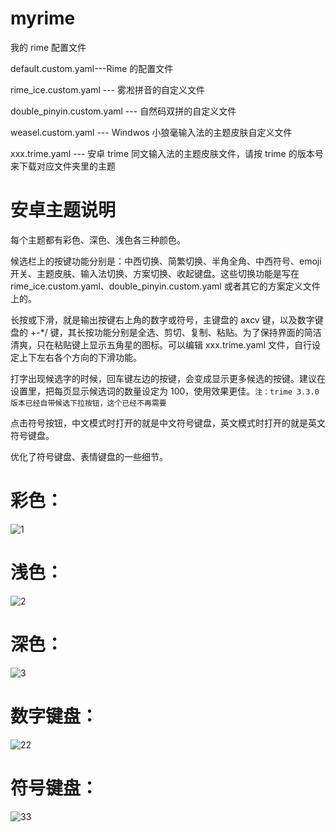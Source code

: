 # myrime

我的 rime 配置文件

default.custom.yaml---Rime 的配置文件

rime_ice.custom.yaml --- 雾凇拼音的自定义文件

double_pinyin.custom.yaml --- 自然码双拼的自定义文件

weasel.custom.yaml --- Windwos 小狼毫输入法的主题皮肤自定义文件

xxx.trime.yaml --- 安卓 trime 同文输入法的主题皮肤文件，请按 trime 的版本号来下载对应文件夹里的主题

# 安卓主题说明

每个主题都有彩色、深色、浅色各三种颜色。

候选栏上的按键功能分别是：中西切换、简繁切换、半角全角、中西符号、emoji开关、主题皮肤、输入法切换、方案切换、收起键盘。这些切换功能是写在 rime_ice.custom.yaml、double_pinyin.custom.yaml 或者其它的方案定义文件上的。

长按或下滑，就是输出按键右上角的数字或符号，主键盘的 axcv 键，以及数字键盘的 +-*/ 键，其长按功能分别是全选、剪切、复制、粘贴。为了保持界面的简洁清爽，只在粘贴键上显示五角星的图标。可以编辑 xxx.trime.yaml 文件，自行设定上下左右各个方向的下滑功能。

打字出现候选字的时候，回车键左边的按键，会变成显示更多候选的按键。建议在设置里，把每页显示候选词的数量设定为 100，使用效果更佳。`注：trime 3.3.0 版本已经自带候选下拉按钮，这个已经不再需要`

点击符号按钮，中文模式时打开的就是中文符号键盘，英文模式时打开的就是英文符号键盘。

优化了符号键盘、表情键盘的一些细节。

# 彩色：
![1](https://github.com/chwt163/mytrime/assets/70951194/a8c9e71c-f5e8-4e8c-ac43-8f49e1b41fd7)

# 浅色：
![2](https://github.com/chwt163/mytrime/assets/70951194/678ddc42-881a-4454-a84d-55b1cb1825a3)

# 深色：
![3](https://github.com/chwt163/mytrime/assets/70951194/83139ad3-a3fa-4d10-b3cd-70e60781a6c4)

# 数字键盘：
![22](https://github.com/chwt163/mytrime/assets/70951194/ae65f5b7-c253-45e7-8313-86d284d76c0f)

# 符号键盘：
![33](https://github.com/chwt163/mytrime/assets/70951194/d907dd53-72df-4561-8c12-6687dbd1255d)














